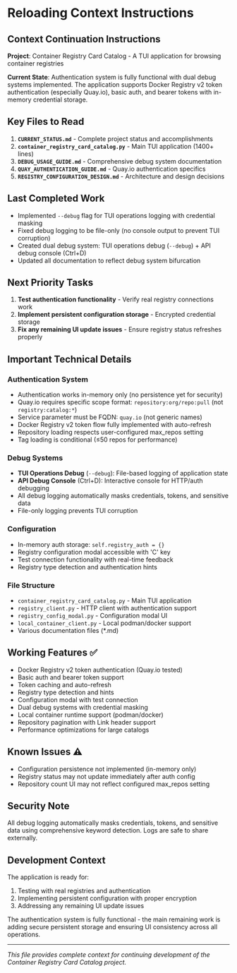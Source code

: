 # Reloading Context Instructions

<!--
AI Attribution (AIA) Notice:
- Generated by: Claude (Anthropic AI Assistant)
- Session Date: 2025-08-25
- Vibe-Coder: Andrew Potozniak <potozniak@redhat.com>
-->

## Context Continuation Instructions

**Project**: Container Registry Card Catalog - A TUI application for browsing container registries

**Current State**: Authentication system is fully functional with dual debug systems implemented. The application supports Docker Registry v2 token authentication (especially Quay.io), basic auth, and bearer tokens with in-memory credential storage.

## Key Files to Read

1. **`CURRENT_STATUS.md`** - Complete project status and accomplishments
2. **`container_registry_card_catalog.py`** - Main TUI application (1400+ lines)
3. **`DEBUG_USAGE_GUIDE.md`** - Comprehensive debug system documentation
4. **`QUAY_AUTHENTICATION_GUIDE.md`** - Quay.io authentication specifics
5. **`REGISTRY_CONFIGURATION_DESIGN.md`** - Architecture and design decisions

## Last Completed Work

- Implemented `--debug` flag for TUI operations logging with credential masking
- Fixed debug logging to be file-only (no console output to prevent TUI corruption)
- Created dual debug system: TUI operations debug (`--debug`) + API debug console (Ctrl+D)
- Updated all documentation to reflect debug system bifurcation

## Next Priority Tasks

1. **Test authentication functionality** - Verify real registry connections work
2. **Implement persistent configuration storage** - Encrypted credential storage
3. **Fix any remaining UI update issues** - Ensure registry status refreshes properly

## Important Technical Details

### Authentication System
- Authentication works in-memory only (no persistence yet for security)
- Quay.io requires specific scope format: `repository:org/repo:pull` (not `registry:catalog:*`)
- Service parameter must be FQDN: `quay.io` (not generic names)
- Docker Registry v2 token flow fully implemented with auto-refresh
- Repository loading respects user-configured max_repos setting
- Tag loading is conditional (≤50 repos for performance)

### Debug Systems
- **TUI Operations Debug** (`--debug`): File-based logging of application state
- **API Debug Console** (Ctrl+D): Interactive console for HTTP/auth debugging
- All debug logging automatically masks credentials, tokens, and sensitive data
- File-only logging prevents TUI corruption

### Configuration
- In-memory auth storage: `self.registry_auth = {}`
- Registry configuration modal accessible with 'C' key
- Test connection functionality with real-time feedback
- Registry type detection and authentication hints

### File Structure
- `container_registry_card_catalog.py` - Main TUI application
- `registry_client.py` - HTTP client with authentication support
- `registry_config_modal.py` - Configuration modal UI
- `local_container_client.py` - Local podman/docker support
- Various documentation files (*.md)

## Working Features ✅

- Docker Registry v2 token authentication (Quay.io tested)
- Basic auth and bearer token support
- Token caching and auto-refresh
- Registry type detection and hints
- Configuration modal with test connection
- Dual debug systems with credential masking
- Local container runtime support (podman/docker)
- Repository pagination with Link header support
- Performance optimizations for large catalogs

## Known Issues ⚠️

- Configuration persistence not implemented (in-memory only)
- Registry status may not update immediately after auth config
- Repository count UI may not reflect configured max_repos setting

## Security Note

All debug logging automatically masks credentials, tokens, and sensitive data using comprehensive keyword detection. Logs are safe to share externally.

## Development Context

The application is ready for:
1. Testing with real registries and authentication
2. Implementing persistent configuration with proper encryption  
3. Addressing any remaining UI update issues

The authentication system is fully functional - the main remaining work is adding secure persistent storage and ensuring UI consistency across all operations.

---

*This file provides complete context for continuing development of the Container Registry Card Catalog project.*